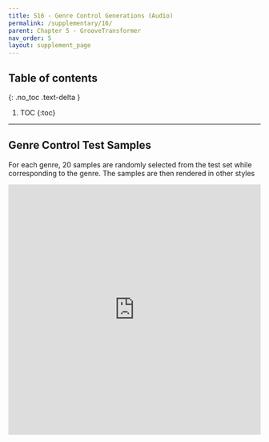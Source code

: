 ```yaml
---
title: S16 - Genre Control Generations (Audio)
permalink: /supplementary/16/
parent: Chapter 5 - GrooveTransformer
nav_order: 5
layout: supplement_page
---
```


## Table of contents
{: .no_toc .text-delta }

1. TOC
{:toc}


---

## Genre Control Test Samples

For each genre, 20 samples are randomly selected from the test set while corresponding to the genre. 
The samples are then rendered in other styles


<iframe src='https://gt-models.github.io/generated_examples/genre_control_samples/embed/' width='100%' height='500px' frameborder='0'></iframe>
